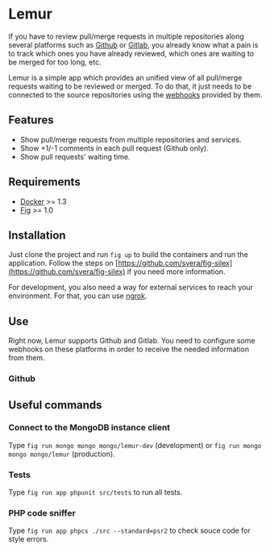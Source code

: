 # Lemur

If you have to review pull/merge requests in multiple repositories along 
several platforms such as [Github](https://github.com) or 
[Gitlab](https://about.gitlab.com), you already know what a pain is to track
which ones you have already reviewed, which ones are waiting to be merged for too long, etc.

Lemur is a simple app which provides an unified view of all pull/merge requests
waiting to be reviewed or merged. To do that, it just needs to be connected to the
source repositories using the [webhooks](https://developer.github.com/webhooks/)
provided by them.

## Features

* Show pull/merge requests from multiple repositories and services.
* Show +1/-1 comments in each pull request (Github only).
* Show pull requests' waiting time.

## Requirements

* [Docker](http://docker.com) >= 1.3
* [Fig](http://fig.sh) >= 1.0

## Installation

Just clone the project and run ```fig up``` to build the containers and run the
application. Follow the steps on [https://github.com/svera/fig-silex](https://github.com/svera/fig-silex) if you need more information.

For development, you also need a way for external services to reach
your environment. For that, you can use [ngrok](https://ngrok.com/).

## Use

Right now, Lemur supports Github and Gitlab. You need to configure some webhooks
on these platforms in order to receive the needed information from them.

### Github

## Useful commands

### Connect to the MongoDB instance client

Type ```fig run mongo mongo mongo/lemur-dev``` (development) or ```fig run mongo mongo mongo/lemur``` (production).

### Tests

Type ```fig run app phpunit src/tests``` to run all tests.

### PHP code sniffer

Type ```fig run app phpcs ./src --standard=psr2``` to check souce code for style errors.